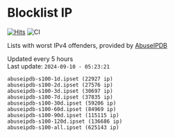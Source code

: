 # Blocklist IP

[![Hits](https://hits.seeyoufarm.com/api/count/incr/badge.svg?url=https%3A%2F%2Fgithub.com%2Fborestad%2Fblocklist-ip%2F&count_bg=%2379C83D&title_bg=%23555555&icon=&icon_color=%23E7E7E7&title=hits&edge_flat=false)](https://hits.seeyoufarm.com)  ![CI](https://img.shields.io/github/workflow/status/borestad/blocklist-ip/CI?style=flat-square)

Lists with worst IPv4 offenders, provided by [AbuseIPDB](https://www.abuseipdb.com/)

<!-- FOOTER-PLACEHOLDER -->
Updated every 5 hours<br>
Last update: `2024-09-10 - 05:23:21`
```
abuseipdb-s100-1d.ipset (22927 ip)
abuseipdb-s100-2d.ipset (27576 ip)
abuseipdb-s100-3d.ipset (30697 ip)
abuseipdb-s100-7d.ipset (37835 ip)
abuseipdb-s100-30d.ipset (59206 ip)
abuseipdb-s100-60d.ipset (84969 ip)
abuseipdb-s100-90d.ipset (115115 ip)
abuseipdb-s100-120d.ipset (136686 ip)
abuseipdb-s100-all.ipset (625143 ip)
```
